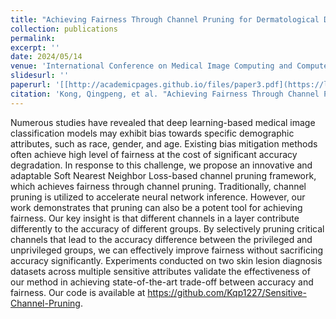 ```yaml
---
title: "Achieving Fairness Through Channel Pruning for Dermatological Disease Diagnosis"
collection: publications
permalink: 
excerpt: ''
date: 2024/05/14
venue: 'International Conference on Medical Image Computing and Computer Assisted Intervention 2024'
slidesurl: ''
paperurl: '[[http://academicpages.github.io/files/paper3.pdf](https://link.springer.com/chapter/10.1007/978-3-031-43898-1_10)](https://arxiv.org/abs/2405.08681)'
citation: 'Kong, Qingpeng, et al. "Achieving Fairness Through Channel Pruning for Dermatological Disease Diagnosis." arXiv preprint arXiv:2405.08681 (2024).'
---
```


Numerous studies have revealed that deep learning-based medical image classification models may exhibit bias towards specific demographic attributes, such as race, gender, and age. Existing bias mitigation methods often achieve high level of fairness at the cost of significant accuracy degradation. In response to this challenge, we propose an innovative and adaptable Soft Nearest Neighbor Loss-based channel pruning framework, which achieves fairness through channel pruning. Traditionally, channel pruning is utilized to accelerate neural network inference. However, our work demonstrates that pruning can also be a potent tool for achieving fairness. Our key insight is that different channels in a layer contribute differently to the accuracy of different groups. By selectively pruning critical channels that lead to the accuracy difference between the privileged and unprivileged groups, we can effectively improve fairness without sacrificing accuracy significantly. Experiments conducted on two skin lesion diagnosis datasets across multiple sensitive attributes validate the effectiveness of our method in achieving state-of-the-art trade-off between accuracy and fairness. Our code is available at https://github.com/Kqp1227/Sensitive-Channel-Pruning.
